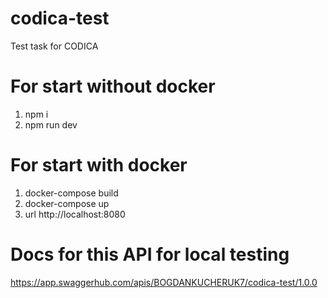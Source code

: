 # codica-test
Test task for CODICA
# For start without docker 
1) npm i
2) npm run dev
# For start with docker
1) docker-compose build
2) docker-compose up
3) url http://localhost:8080
# Docs for this API for local testing
https://app.swaggerhub.com/apis/BOGDANKUCHERUK7/codica-test/1.0.0
